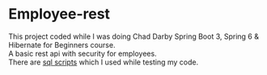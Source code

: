 # Employee-rest
This project coded while I was doing Chad Darby Spring Boot 3, Spring 6 & Hibernate for Beginners course.<br />
A basic rest api with security for employees.<br />
There are [sql scripts](../master/spring-boot-employee-sql-script/) which I used while testing my code.<br />
